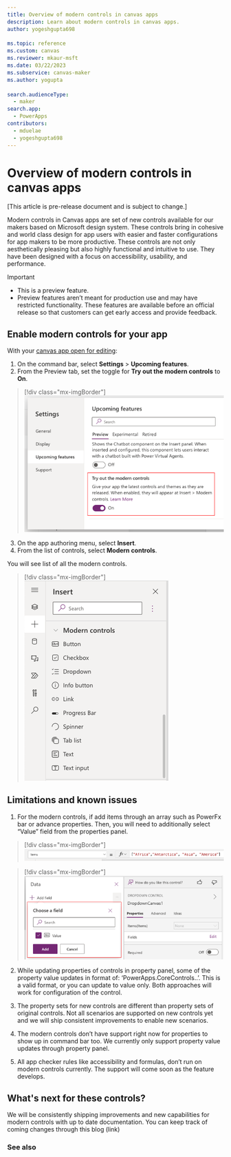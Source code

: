 ```yaml
---
title: Overview of modern controls in canvas apps
description: Learn about modern controls in canvas apps.
author: yogeshgupta698

ms.topic: reference
ms.custom: canvas
ms.reviewer: mkaur-msft
ms.date: 03/22/2023
ms.subservice: canvas-maker
ms.author: yogupta

search.audienceType:
  - maker
search.app:
  - PowerApps
contributors:
  - mduelae
  - yogeshgupta698
---
```


# Overview of modern controls in canvas apps

[This article is pre-release document and is subject to change.]

Modern controls in Canvas apps are set of new controls available for our makers based on Microsoft design system. These controls bring in cohesive and world class design for app users with easier and faster configurations for app makers to be more productive. These controls are not only aesthetically pleasing but also highly functional and intuitive to use. They have been designed with a focus on accessibility, usability, and performance.

> [!IMPORTANT]
> - This is a preview feature.
> - Preview features aren’t meant for production use and may have restricted functionality. These features are available before an official release so that customers can get early access and provide feedback.


## Enable modern controls for your app
With your [canvas app open for editing](../../edit-app.md):
1.	On the command bar, select **Settings** > **Upcoming features**.
2.	From the Preview tab, set the toggle for **Try out the modern controls** to **On**.

 > [!div class="mx-imgBorder"]
   > ![Turn on modern controls](media/settings-panel.png)

3.	On the app authoring menu, select **Insert**.
4.	From the list of controls, select **Modern controls**.

You will see list of all the modern controls.

 > [!div class="mx-imgBorder"]
   > ![List of modern controls](media/modern-controls-list.png)


## Limitations and known issues

1. For the modern controls, if add items through an array such as PowerFx bar or advance properties. Then, you will need to additionally select “Value” field from the properties panel.

> [!div class="mx-imgBorder"]
   > ![List in items](media/array-list.png)

> [!div class="mx-imgBorder"]
   > ![Enable value field](media/select-value-field.png)

2. While updating properties of controls in property panel, some of the property value updates in format of:
  ‘PowerApps.CoreControls.<Control name>.<Property name>’.<Value>
  This is a valid format, or you can update to value only. Both approaches will work for configuration of the control.
  
3. The property sets for new controls are different than property sets of original controls. Not all scenarios are supported on new controls yet and we will ship consistent improvements to enable new scenarios.
  
4. The modern controls don’t have support right now for properties to show up in command bar too. We currently only support property value updates through property panel.
  
5. All app checker rules like accessibility and formulas, don’t run on modern controls currently. The support will come soon as the feature develops.

## What's next for these controls?
We will be consistently shipping improvements and new capabilities for modern controls with up to date documentation. You can keep track of coming changes through this blog (link)
  


### See also





